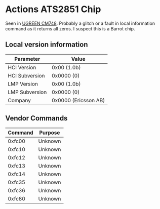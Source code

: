 # Actions ATS2851 Chip

Seen in [UGREEN CM748](Dongle_UGREEN_CM748.md).
Probably a glitch or a fault in local information command as it returns all zeros.
I suspect this is a Barrot chip.

## Local version information

| Parameter      | Value                |
| -------------- | -------------------- |
| HCI Version    | 0x00 (1.0b)          |
| HCI Subversion | 0x0000 (0)           |
| LMP Version    | 0x00 (1.0b)          |
| LMP Subversion | 0x0000 (0)           |
| Company        | 0x0000 (Ericsson AB) |

## Vendor Commands

| Command | Purpose |
| ------- | ------- |
| 0xfc00  | Unknown |
| 0xfc10  | Unknown |
| 0xfc12  | Unknown |
| 0xfc13  | Unknown |
| 0xfc14  | Unknown |
| 0xfc35  | Unknown |
| 0xfc36  | Unknown |
| 0xfc80  | Unknown |
